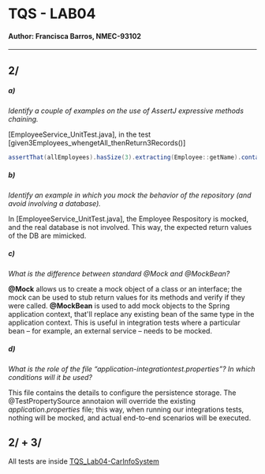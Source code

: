 # TQS - LAB04
#### Author: Francisca Barros, NMEC-93102
---

## 2/ 

##### a)

*Identify a couple of examples on the use of AssertJ expressive methods chaining.*

[EmployeeService_UnitTest.java], in the test [given3Employees_whengetAll_thenReturn3Records()]
``` java
assertThat(allEmployees).hasSize(3).extracting(Employee::getName).contains(alex.getName(), john.getName(), bob.getName());
```


##### b)

*Identify an example in which you mock the behavior of the repository (and avoid involving a database).*

In [EmployeeService_UnitTest.java], the Employee Respository is mocked, and the real database is not involved. This way, the expected return values of the DB are mimicked.



##### c)

*What is the difference between standard @Mock and @MockBean?*

**@Mock** allows us to create a mock object of a class or an interface; the mock can be used to stub return values for its methods and verify if they were called.
**@MockBean** is used to add mock objects to the Spring application context, that'll replace any existing bean of the same type in the application context.
This is useful in integration tests where a particular bean – for example, an external service – needs to be mocked.


##### d)

*What is the role of the file “application-integrationtest.properties”? In which conditions will it be used?*

This file contains the details to configure the persistence storage.
The @TestPropertySource annotaion will override the existing *application.properties* file; this way, when running our integrations tests, nothing will be mocked, and actual end-to-end scenarios will be executed.


## 2/ + 3/ 

All tests are inside [TQS_Lab04-CarInfoSystem](https://github.com/itskikat/pratica-tqs/tree/main/lab04/TQS_Lab04-CarInfoSystem)




 
